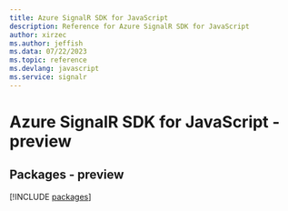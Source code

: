 ```yaml
---
title: Azure SignalR SDK for JavaScript
description: Reference for Azure SignalR SDK for JavaScript
author: xirzec
ms.author: jeffish
ms.data: 07/22/2023
ms.topic: reference
ms.devlang: javascript
ms.service: signalr
---
```

# Azure SignalR SDK for JavaScript - preview
## Packages - preview
[!INCLUDE [packages](signalr-index.md)]